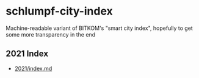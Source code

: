# schlumpf-city-index
Machine-readable variant of BITKOM's "smart city index", hopefully to get some more transparency in the end

## 2021 Index

* [2021/index.md](2021/index.md)
